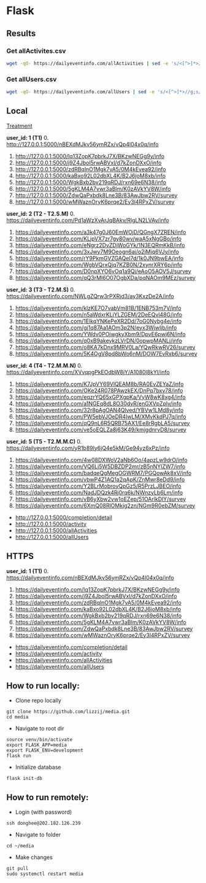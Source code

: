# Flask

## Results
### Get allActivites.csv
```bash
wget -qO- https://dailyeventinfo.com/allActivities | sed -e 's/<[^>]*>//g;s/^ //g;s/^[ \t]*//;s/完成情况//;/^$/d' > allActivites.csv
```

### Get allUsers.csv
```bash
wget -qO- https://dailyeventinfo.com/allUsers | sed -e 's/<[^>]*>//g;s/^ //g;s/^[ \t]*//;s/完成情况//;/^$/d' > allUsers.csv
```

## Local  
 [Treatment](https://docs.google.com/spreadsheets/d/1rbqW0Ooj0mW6yI6AapUmkkDcs3w8OI5H3VPDT4D049o/edit?usp=sharing)

**user_id: 1 (T1)**
0. http://127.0.0.1:5000/nBEXdMJkv56ymRZx/vQp4l04x0q/info
1. http://127.0.0.1:5000/lq13ZopK7pbrkJ7X/BKzwNEGg9y/info  
2. http://127.0.0.1:5000/j9Z4Jbol5rwABVxl/d7kZonDXxO/info  
3. http://127.0.0.1:5000/zdRBqlnO1Mgk7vA5/0M4kEvea92/info  
4. http://127.0.0.1:5000/kaBxo92L02dbXL4K/B2J6joM8xb/info  
5. http://127.0.0.1:5000/WgkBxb2bv219qRDJ/rxn69e6N38/info  
6. http://127.0.0.1:5000/5gKLM4A7vwr3aBlm/K0zAVkYV8W/info  
7. http://127.0.0.1:5000/ZdwQaPxbdk8Lne3B/83AwJbw2RV/survey  
8. http://127.0.0.1:5000/wMWaznOryK6prqe2/Ey3l4RPxZV/survey  

**user_id: 2 (T2 - T2.S.M)**
0. https://dailyeventinfo.com/Pd1aWzXvArJqBAkv/RlgLN2LVAy/info
1. https://dailyeventinfo.com/a3k47g0J60EmWOjD/QGngX7ZREN/info
2. https://dailyeventinfo.com/KLjpVX7zr7gy80wv/waA5xNgGBo/info
3. https://dailyeventinfo.com/eNgrz2DvZDjWoGYk/1N3EQRmKkB/info
4. https://dailyeventinfo.com/3xJwy7M9Oeogn6aj/o2jMjq6VJy/info
5. https://dailyeventinfo.com/rY9PkmGVZGAQel7d/1k0JN9bwEA/info
6. https://dailyeventinfo.com/WgbVQrxQjq7KZB0N/2xynrXRY6p/info
7. https://dailyeventinfo.com/D0npXYO6vOq1a9Qj/eAoO5AOV5J/survey
8. https://dailyeventinfo.com/qQ3rMl6O07OgbXDa/pqNAOm9MEz/survey

**user_id: 3 (T3 - T2.M.S)**
0. https://dailyeventinfo.com/NWLgZQrw3rPXRjd3/ay3KxzDe2A/info
1. https://dailyeventinfo.com/klzKE7O7vabVm81B/1ENB753m7V/info
2. https://dailyeventinfo.com/n5aWdxrKLjYLZGEM/2DeEQvl48G/info
3. https://dailyeventinfo.com/1ElkqYNKePeXR2Dd/7oG0Nybg4e/info
4. https://dailyeventinfo.com/gj1q87Aa1AOm3p2N/eyx3Wjwljb/info
5. https://dailyeventinfo.com/YWdv0POjwgkyXbm9/DpvE6pwj6N/info
6. https://dailyeventinfo.com/q0xB9akeykzLVrDN/0opwpMANLj/info
7. https://dailyeventinfo.com/o8KA7kDnx9MRV0La/YQwRkwRV26/survey
8. https://dailyeventinfo.com/5K4OgV8pd8bWo6nM/DOW7EvRxb6/survey

**user_id: 4 (T4 - T2.M.M.N)**
0. https://dailyeventinfo.com/XVvqpgPkEOdbW8jY/A1080l8kYl/info
1. https://dailyeventinfo.com/K7JpVY69VlQEAM8b/RA0EvZEYaZ/info
2. https://dailyeventinfo.com/OKe24R078PAwzkEX/DnPq7bxv78/info
3. https://dailyeventinfo.com/eqzrYQ65xGPXgpKa/VyW8wK8xg4/info
4. https://dailyeventinfo.com/a1NGEq8dL8O30dvR/enGXVpZplv/info
5. https://dailyeventinfo.com/32r8pAgOAN4Qlved/YBVw1LMd8y/info
6. https://dailyeventinfo.com/PW5ebVJOeDR4lwLM/XMvKkdPJ7q/info
7. https://dailyeventinfo.com/qQ9nL6R5QRB75AX1/Ee8rRgbLA5/survey
8. https://dailyeventinfo.com/ve5oEQLZa8j63K49/kmjgdnrvD8/survey

**user_id: 5 (T5 - T2.M.M.C)**
0. https://dailyeventinfo.com/yR1b89ly6jQ4e5kM/Ge94yz6xPz/info
1. https://dailyeventinfo.com/4w08DXWoV2aNb6Oo/4apzLw9drO/info
2. https://dailyeventinfo.com/VQ6Lj5W5DBZDP2mr/zB5nNYlZW7/info
3. https://dailyeventinfo.com/badqeQgMegOGWRM7/PGQowAk8xV/info
4. https://dailyeventinfo.com/vbwP4Z1AQ1a2qApK/ZnMwr8eDd9/info
5. https://dailyeventinfo.com/Y2BLrMobroyQpGz5/R5PrzLJBEO/info
6. https://dailyeventinfo.com/NadJDQzk4Rj0rq6k/NWnzyLb6Lm/info
7. https://dailyeventinfo.com/vB6yXbw2vw1oEZep/51OArlkDlY/survey
8. https://dailyeventinfo.com/6XmQ08RlOMkjg2zn/NGm9R0ebZM/survey


- http://127.0.0.1:5000/completion/detail
- http://127.0.0.1:5000/activity
- http://127.0.0.1:5000/allActivities
- http://127.0.0.1:5000/allUsers

## HTTPS  
**user_id: 1 (T1)**
0. https://dailyeventinfo.com/nBEXdMJkv56ymRZx/vQp4l04x0q/info
1. https://dailyeventinfo.com/lq13ZopK7pbrkJ7X/BKzwNEGg9y/info
2. https://dailyeventinfo.com/j9Z4Jbol5rwABVxl/d7kZonDXxO/info
3. https://dailyeventinfo.com/zdRBqlnO1Mgk7vA5/0M4kEvea92/info
4. https://dailyeventinfo.com/kaBxo92L02dbXL4K/B2J6joM8xb/info
5. https://dailyeventinfo.com/WgkBxb2bv219qRDJ/rxn69e6N38/info
6. https://dailyeventinfo.com/5gKLM4A7vwr3aBlm/K0zAVkYV8W/info
7. https://dailyeventinfo.com/ZdwQaPxbdk8Lne3B/83AwJbw2RV/survey
8. https://dailyeventinfo.com/wMWaznOryK6prqe2/Ey3l4RPxZV/survey


- https://dailyeventinfo.com/completion/detail
- https://dailyeventinfo.com/activity
- https://dailyeventinfo.com/allActivities
- https://dailyeventinfo.com/allUsers

## How to run locally:
- Clone repo locally
```
git clone https://github.com/lizzij/media.git
cd media
```

- Navigate to root dir
```
source venv/bin/activate
export FLASK_APP=media
export FLASK_ENV=development
flask run
```

- Initialize database
```
flask init-db
```

## How to run remotely:
- Login (with password)
```
ssh donghee@202.182.126.239
```
- Navigate to folder
```
cd ~/media
```

- Make changes
```
git pull
sudo systemctl restart media
```
